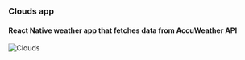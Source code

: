 ### Clouds app

#### React Native weather app that fetches data from AccuWeather API

![Clouds](../media/assets/clouds.png?raw=true)